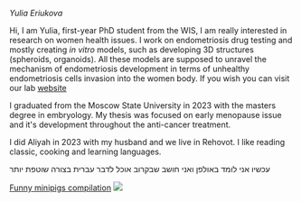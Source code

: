 
*Yulia Eriukova*


Hi, I am Yulia, first-year PhD student from the WIS, I am really interested in research on women health issues. I work on endometriosis drug testing and mostly creating _in vitro_ models, such as developing 3D structures (spheroids, organoids). All these models are supposed to unravel the mechanism of endometriosis development in terms of unhealthy endometriosis cells invasion into the women body. If you wish you can visit our lab [website](https://www.weizmann.ac.il/dept/irb/IritSagi/home)

I graduated from the Moscow State University in 2023 with the masters degree in embryology. My thesis was focused on early menopause issue and it's development throughout the anti-cancer treatment. 


I did Aliyah in 2023 with my husband and we live in Rehovot. I like reading classic, cooking and learning languages.


עכשיו אני לומד באולפן ואני חושב שבקרוב אוכל לדבר עברית בצורה שוטפת יותר

[Funny minipigs compilation](https://youtu.be/AvuG2oWhdKQ?si=tIh8XwHf-24uAde9&t=13)
![](https://www.sunnyskyz.com/uploads/2018/04/10y5p-tiny-piglet.jpg)




